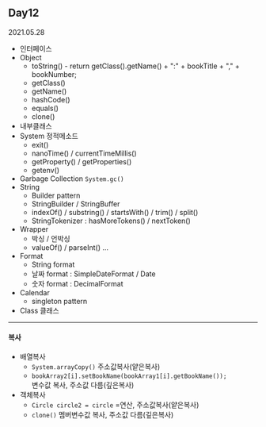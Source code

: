 ## Day12
2021.05.28

- 인터페이스
- Object
  - toString() - return getClass().getName() + ":" + bookTitle + "," + bookNumber;
  - getClass()
  - getName()
  - hashCode()
  - equals()
  - clone()
- 내부클래스
- System 정적메소드 
  - exit()
  - nanoTime() / currentTimeMillis()
  - getProperty() / getProperties()
  - getenv()
- Garbage Collection `System.gc()`
- String
  - Builder pattern
  - StringBuilder / StringBuffer
  - indexOf() / substring() / startsWith() / trim() / split()
  - StringTokenizer : hasMoreTokens() / nextToken()
- Wrapper
  - 박싱 / 언박싱
  - valueOf() / parseInt() ...
- Format
  - String format
  - 날짜 format : SimpleDateFormat / Date
  - 숫자 format : DecimalFormat
- Calendar
  - singleton pattern
- Class 클래스

---
#### 복사
- 배열복사 
  - `System.arrayCopy()` 주소값복사(얕은복사)
  - `bookArray2[i].setBookName(bookArray1[i].getBookName());`    
     변수값 복사, 주소값 다름(깊은복사)
- 객체복사
  - `Circle circle2 = circle`  =연산, 주소값복사(얕은복사)
  - `clone()`  멤버변수값 복사, 주소값 다름(깊은복사)



